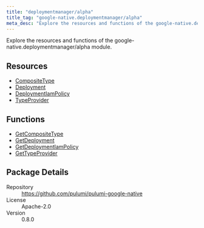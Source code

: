 ```yaml
---
title: "deploymentmanager/alpha"
title_tag: "google-native.deploymentmanager/alpha"
meta_desc: "Explore the resources and functions of the google-native.deploymentmanager/alpha module."
---
```


<!-- WARNING: this file was generated by Pulumi Docs Generator. -->
<!-- Do not edit by hand unless you're certain you know what you are doing! -->

Explore the resources and functions of the google-native.deploymentmanager/alpha module.

<h2 id="resources">Resources</h2>
<ul class="api">
    <li><a href="compositetype" title="CompositeType"><span class="symbol resource"></span>CompositeType</a></li>
    <li><a href="deployment" title="Deployment"><span class="symbol resource"></span>Deployment</a></li>
    <li><a href="deploymentiampolicy" title="DeploymentIamPolicy"><span class="symbol resource"></span>DeploymentIamPolicy</a></li>
    <li><a href="typeprovider" title="TypeProvider"><span class="symbol resource"></span>TypeProvider</a></li>
</ul>

<h2 id="functions">Functions</h2>
<ul class="api">
    <li><a href="getcompositetype" title="GetCompositeType"><span class="symbol function"></span>GetCompositeType</a></li>
    <li><a href="getdeployment" title="GetDeployment"><span class="symbol function"></span>GetDeployment</a></li>
    <li><a href="getdeploymentiampolicy" title="GetDeploymentIamPolicy"><span class="symbol function"></span>GetDeploymentIamPolicy</a></li>
    <li><a href="gettypeprovider" title="GetTypeProvider"><span class="symbol function"></span>GetTypeProvider</a></li>
</ul>

<h2 id="package-details">Package Details</h2>
<dl class="package-details">
	<dt>Repository</dt>
	<dd><a href="https://github.com/pulumi/pulumi-google-native">https://github.com/pulumi/pulumi-google-native</a></dd>
	<dt>License</dt>
	<dd>Apache-2.0</dd>
	<dt>Version</dt>
	<dd>0.8.0</dd>
</dl>

